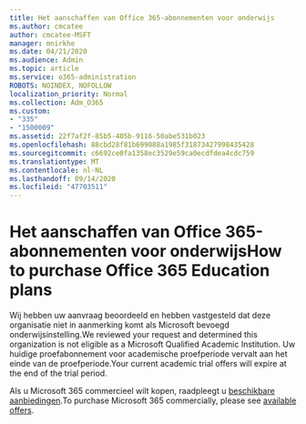 ```yaml
---
title: Het aanschaffen van Office 365-abonnementen voor onderwijs
ms.author: cmcatee
author: cmcatee-MSFT
manager: mnirkhe
ms.date: 04/21/2020
ms.audience: Admin
ms.topic: article
ms.service: o365-administration
ROBOTS: NOINDEX, NOFOLLOW
localization_priority: Normal
ms.collection: Adm_O365
ms.custom:
- "335"
- "1500009"
ms.assetid: 22f7af2f-85b5-405b-9116-50abe531b023
ms.openlocfilehash: 88cbd28f81b699088a1985f31873427998435428
ms.sourcegitcommit: c6692ce0fa1358ec3529e59ca0ecdfdea4cdc759
ms.translationtype: MT
ms.contentlocale: nl-NL
ms.lasthandoff: 09/14/2020
ms.locfileid: "47703511"
---
```

# <a name="how-to-purchase-office-365-education-plans"></a><span data-ttu-id="8603c-102">Het aanschaffen van Office 365-abonnementen voor onderwijs</span><span class="sxs-lookup"><span data-stu-id="8603c-102">How to purchase Office 365 Education plans</span></span>

<span data-ttu-id="8603c-103">Wij hebben uw aanvraag beoordeeld en hebben vastgesteld dat deze organisatie niet in aanmerking komt als Microsoft bevoegd onderwijsinstelling.</span><span class="sxs-lookup"><span data-stu-id="8603c-103">We reviewed your request and determined this organization is not eligible as a Microsoft Qualified Academic Institution.</span></span> <span data-ttu-id="8603c-104">Uw huidige proefabonnement voor academische proefperiode vervalt aan het einde van de proefperiode.</span><span class="sxs-lookup"><span data-stu-id="8603c-104">Your current academic trial offers will expire at the end of the trial period.</span></span>
  
<span data-ttu-id="8603c-105">Als u Microsoft 365 commercieel wilt kopen, raadpleegt u [beschikbare aanbiedingen](https://go.microsoft.com/fwlink/p/?linkid=868433).</span><span class="sxs-lookup"><span data-stu-id="8603c-105">To purchase Microsoft 365 commercially, please see [available offers](https://go.microsoft.com/fwlink/p/?linkid=868433).</span></span>  